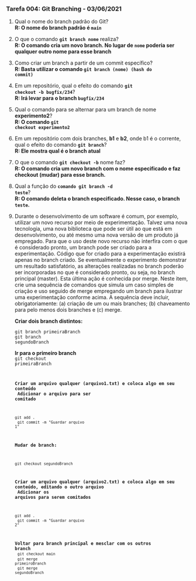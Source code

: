 ### Tarefa 004: Git Branching - 03/06/2021

1. Qual o nome do branch padrão do Git?
<br>**R: O nome do branch padrão é <code>main</code>**<br>

2. O que o comando **<code>git branch nome</code>** realiza?
<br>**R: O comando cria um novo branch. No lugar de <code>nome</code> poderia ser qualquer outro nome para esse branch**<br>

3. Como criar um branch a partir de um commit específico?
<br>**R: Basta utilizar o comando <code>git branch (nome) (hash do commit)</code>**<br>

4. Em um repositório, qual o efeito do comando **<code>git checkout -b bugfix/234</code>**?
<br>**R: Irá levar para o branch <code>bugfix/234</code>**<br>

5. Qual o comando para se alternar para um branch de nome **experimento2**?
<br>**R: O comando <code>git checkout experimento2</code>**<br>

6. Em um repositório com dois branches, **b1** e **b2**, onde b1 é o corrente, qual o efeito do comando **<code>git branch</code>**?
<br>**R: Ele mostra qual é o branch atual**<br>

7. O que o comando **<code>git checkout -b</code>** nome faz?
<br>**R: O comando cria um novo branch com o nome especificado e faz checkout (mudar) para esse branch.**<br>

8. Qual a função do <code>**comando git branch -d teste</code>**?
<br>**R: O comando deleta o branch especificado. Nesse caso, o branch <code>teste</code>.**<br>

9. Durante o desenvolvimento de um software é comum, por exemplo, utilizar um novo recurso por meio de experimentação. Talvez uma nova tecnologia, uma nova biblioteca que pode ser útil ao que está em desenvolvimento, ou até mesmo uma nova versão de um produto já empregado. Para que o uso deste novo recurso não interfira com o que é considerado pronto, um branch pode ser criado para a experimentação. Código que for criado para a experimentação existirá apenas no branch criado. Se eventualmente o experimento demonstrar um resultado satisfatório, as alterações realizadas no branch poderão ser incorporadas no que é considerado pronto, ou seja, no branch principal (master). Esta última ação é conhecida por merge. Neste item, crie uma sequência de comandos que simula um caso simples de criação e uso seguido de merge empregando um branch para ilustrar uma experimentação conforme acima. A sequência deve incluir, obrigatoriamente: (a) criação de um ou mais branches; (b) chaveamento para pelo menos dois branches e (c) merge.


	**Criar dois branch distintos:**<br>

	<code>git branch primeiraBranch</code><br>
	<code>git branch segundoBranch</code><br>

	**Ir para o primeiro branch**<br>
	<code>git checkout primeiraBranch

	**Criar um arquivo qualquer (arquivo1.txt) e coloca algo em seu conteúdo**<br>
	**Adicionar o arquivo para ser comitado**<br>

	<code>git add .</code><br>
	<code>git commit -m "Guardar arquivo 1"</code><br>
	
	**Mudar de branch:**
	
	<code>git checkout segundoBranch</code>

	**Criar um arquivo qualquer (arquivo2.txt) e coloca algo em seu conteúdo, editando o outro arquivo**<br>
	**Adicionar os arquivos para serem comitados**

	<code>git add .</code><br>
	<code>git commit -m "Guardar arquivo 2"</code><br>

	**Voltar para branch principal e mesclar com os outros branch**<br>
	<code>git checkout main</code><br>
	<code>git merge primeiroBranch</code><br>
	<code>git merge segundoBranch</code><br>



	



